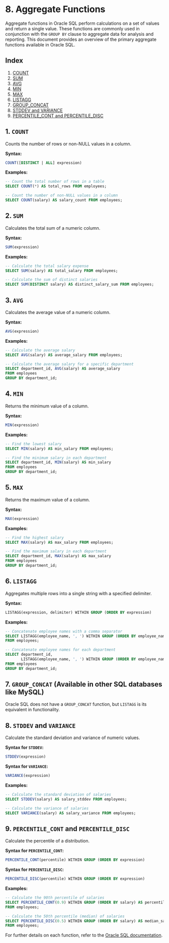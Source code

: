 # 8. Aggregate Functions

Aggregate functions in Oracle SQL perform calculations on a set of values and return a single value. These functions are commonly used in conjunction with the `GROUP BY` clause to aggregate data for analysis and reporting. This document provides an overview of the primary aggregate functions available in Oracle SQL.

## Index

1. [COUNT](#1-count)
2. [SUM](#2-sum)
3. [AVG](#3-avg)
4. [MIN](#4-min)
5. [MAX](#5-max)
6. [LISTAGG](#6-listagg)
7. [GROUP_CONCAT](#7-group_concat-available-in-other-sql-databases-like-mysql)
8. [STDDEV and VARIANCE](#8-stddev-and-variance)
9. [PERCENTILE_CONT and PERCENTILE_DISC](#9-percentile_cont-and-percentile_disc)

## 1. `COUNT`

Counts the number of rows or non-NULL values in a column.

**Syntax:**
```sql
COUNT([DISTINCT | ALL] expression)
```

**Examples:**
```sql
-- Count the total number of rows in a table
SELECT COUNT(*) AS total_rows FROM employees;

-- Count the number of non-NULL values in a column
SELECT COUNT(salary) AS salary_count FROM employees;
```

## 2. `SUM`

Calculates the total sum of a numeric column.

**Syntax:**
```sql
SUM(expression)
```

**Examples:**
```sql
-- Calculate the total salary expense
SELECT SUM(salary) AS total_salary FROM employees;

-- Calculate the sum of distinct salaries
SELECT SUM(DISTINCT salary) AS distinct_salary_sum FROM employees;
```

## 3. `AVG`

Calculates the average value of a numeric column.

**Syntax:**
```sql
AVG(expression)
```

**Examples:**
```sql
-- Calculate the average salary
SELECT AVG(salary) AS average_salary FROM employees;

-- Calculate the average salary for a specific department
SELECT department_id, AVG(salary) AS average_salary
FROM employees
GROUP BY department_id;
```

## 4. `MIN`

Returns the minimum value of a column.

**Syntax:**
```sql
MIN(expression)
```

**Examples:**
```sql
-- Find the lowest salary
SELECT MIN(salary) AS min_salary FROM employees;

-- Find the minimum salary in each department
SELECT department_id, MIN(salary) AS min_salary
FROM employees
GROUP BY department_id;
```

## 5. `MAX`

Returns the maximum value of a column.

**Syntax:**
```sql
MAX(expression)
```

**Examples:**
```sql
-- Find the highest salary
SELECT MAX(salary) AS max_salary FROM employees;

-- Find the maximum salary in each department
SELECT department_id, MAX(salary) AS max_salary
FROM employees
GROUP BY department_id;
```

## 6. `LISTAGG`

Aggregates multiple rows into a single string with a specified delimiter.

**Syntax:**
```sql
LISTAGG(expression, delimiter) WITHIN GROUP (ORDER BY expression)
```

**Examples:**
```sql
-- Concatenate employee names with a comma separator
SELECT LISTAGG(employee_name, ', ') WITHIN GROUP (ORDER BY employee_name) AS employee_names
FROM employees;

-- Concatenate employee names for each department
SELECT department_id,
       LISTAGG(employee_name, ', ') WITHIN GROUP (ORDER BY employee_name) AS employee_names
FROM employees
GROUP BY department_id;
```

## 7. `GROUP_CONCAT` (Available in other SQL databases like MySQL)

Oracle SQL does not have a `GROUP_CONCAT` function, but `LISTAGG` is its equivalent in functionality.

## 8. `STDDEV` and `VARIANCE`

Calculate the standard deviation and variance of numeric values.

**Syntax for `STDDEV`:**
```sql
STDDEV(expression)
```

**Syntax for `VARIANCE`:**
```sql
VARIANCE(expression)
```

**Examples:**
```sql
-- Calculate the standard deviation of salaries
SELECT STDDEV(salary) AS salary_stddev FROM employees;

-- Calculate the variance of salaries
SELECT VARIANCE(salary) AS salary_variance FROM employees;
```

## 9. `PERCENTILE_CONT` and `PERCENTILE_DISC`

Calculate the percentile of a distribution.

**Syntax for `PERCENTILE_CONT`:**
```sql
PERCENTILE_CONT(percentile) WITHIN GROUP (ORDER BY expression)
```

**Syntax for `PERCENTILE_DISC`:**
```sql
PERCENTILE_DISC(percentile) WITHIN GROUP (ORDER BY expression)
```

**Examples:**
```sql
-- Calculate the 90th percentile of salaries
SELECT PERCENTILE_CONT(0.9) WITHIN GROUP (ORDER BY salary) AS percentile_90
FROM employees;

-- Calculate the 50th percentile (median) of salaries
SELECT PERCENTILE_DISC(0.5) WITHIN GROUP (ORDER BY salary) AS median_salary
FROM employees;
```

For further details on each function, refer to the [Oracle SQL documentation](https://docs.oracle.com/en/database/oracle/oracle-database/).
